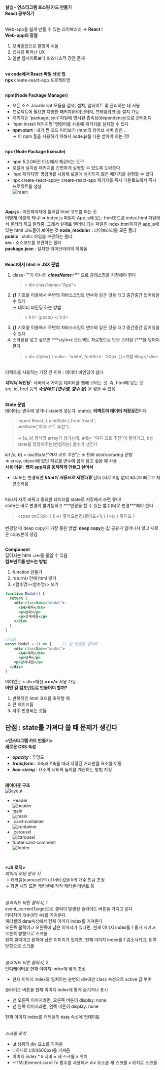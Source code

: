 **실습 - 인스타그램 포스팅 카드 만들기** <br>
**React 공부하기** <br>
<br>

Web-app을 쉽게 만들 수 있는 라이브러리 ⇒ **React** !<br>
**Web-app의 장점**
1. 모바일앱으로 발행이 쉬움
2. 앱처럼 뛰어난 UX
3. 일반 웹사이트보다 비즈니스적 강점 존재
<br><br>

**vs code에서 React 파일 생성 법**<br>
**npx** create-react-app  프로젝트명<br>
<br>

**npm(Node Package Manager)**<br>
- 오픈 소스 JavaScript 모듈을 검색, 설치, 업데이트 및 관리하는 데 사용
- 프로젝트에 필요한 다양한 패키지(라이브러리, 프레임워크)를 설치 가능
- 패키지는 ‘package.json’ 파일에 명시된 종속성(dependency)으로 관리된다
- ‘npm install 패키지명’ 명령어를 사용해 패키지를 설치할 수 있다
- **npm start** : 내가 짠 코드 미리보기 (html의 라이브 서버 같은 ..<br>
⇒ 이 npm 툴을 사용하기 위해서 node.js를 다운 받아야 하는 것!
<br><br>

**npx (Node Package Execute)**
- npm 5.2.0버전 이상에서 제공되는 도구
- 로컬에 설치된 패키지를 간편하게 실행할 수 있도록 도와준다
- ‘npx 패키지명’ 명령어를 사용해 로컬에 설치되지 않은 패키지를 실행할 수 있다
- npx create-react-app는 create-react-app 패키지를 즉시 다운로드해서 즉시 프로젝트를 생성<br>
![react](./react.png)<br>
<br>

**App.js** : 메인페이지에 들어갈 html 코드를 짜는 곳<br>
어떻게 이렇게 되냐! ⇒ index.js 파일이 App.js에 있는 html코드를 index.html 파일에서 불러라 하고 알려줌. 그래서 실제로 렌더링 되는 파일은 index.html이지만 app.js에 있는 html 코드들이 보이는 것 
**node_module**s : 라이브러리를 모든 폴더<br>
**public** : static 파일을 보관하는 폴더<br>
**src** : 소스코드를 보관하는 폴더<br>
**package.json** : 설치한 라이브러리의 목록들<br>
<br>

**React에서 html ⇒ JSX 문법**<br>
1. class=""가 아니라 ***className=""*** 으로 클래스명을 지정해야 한다
    > < div className="App">
2. ***{}*** 기호를 이용해서 주변의 자바스크립트 변수와 같은 것을 태그 중간중간 집어넣을 수 있다<br>
    ⇒ 데이터 바인딩 하는 방법
    > < h4> {posts} </ h4>
2. ***{}*** 기호를 이용해서 주변의 자바스크립트 변수와 같은 것을 태그 중간중간 집어넣을 수 있다<br>
3. 스타일을 넣고 싶으면 ***style={ 오브젝트 자료형으로 만든 스타일 }***을 넣어야 한다
    > < div style={ { color : 'white', fontSize : '30px' }}>개발 Blog</ div>

<br>
리액트를 사용하는 가장 큰 이유 : 데이터 바인딩이 쉽다

***데이터 바인딩*** : 서버에서 가져온 데이터를 웹에 보이는 것. 즉, html에 넣는 것<br>
src, id, href 등의 ***속성에도 {변수명, 함수 등}*** 을 넣을 수 있음<br>
<br>

**State 문법**<br>
데이터는 변수에 넣거나 state에 넣는다. state는 **리액트의 데이터 저장공간**이다<br>
> import React, { useState } from 'react'; <br>
useState("여자 코트 추천");<br><br>
→ [a, b] 형식의 array가 생기는데, a에는 “여자 코트 추천”이 들어가고, b는 state를 정정해주는(변경하는) 함수가 생긴다<br>
> 

*let [a, b] = useState("여자 코트 추천");*  ⇒ *ES6 destructuring 문법* <br>
⇒ array, object에 있던 자료를 변수에 쉽게 담고 싶을 때 사용 <br>
**사용 이유 : 웹이 app처럼 동작하게 만들고 싶어서** <br>
- state는 변경되면 ***html이 자동으로 재렌더링*** 된다 (새로고침 없이 되니까 빠르고 자연스러움<br>
<br>
따라서 자주 바뀌고 중요한 데이터를 state로 저장해서 쓰면 좋다! <br>
state는 바로 변경이 불가능하고 ***변경을 할 수 있는 함수(b)로 변경***해야 한다<br>

> <span onClick={ ()=>{ 좋아요변경(좋아요+1) } }>👍</span> { 좋아요 }

변경할 때 deep copy가 가장 좋은 방법! **deep copy**는 값 공유가 일어나지 않고 새로운 copy본이 생김<br>
<br>

**Component**<br>
길어지는 html 코드를 줄일 수 있음<br>
**컴포넌트를 만드는 방법**
1. function 만들기
2. return() 안에 html 넣기
3. <함수명><함수명/> 쓰기

```jsx
function Modal() {
  return (
    <div className="modal">
      <h4>제목</h4>
      <p>날짜</p>
      <p>상세내용</p>
    </div>
  )
}

//또는
const Modal = () => {     // 값 변경을 방지해
	<div className="modal">
	  <h4>제목</h4>
	  <p>날짜</p>
    <p>상세내용</p>
  </div>
}
```

의미없는 < div>대신 **<></>** 사용 가능<br>
**어떤 걸 컴포넌트로 만들어야 할까?**
1. 반복적인 html 코드를 축약할 때
2. 큰 페이지들 
3. 자주 변경되는 것들

단점 : state를 가져다 쓸 때 문제가 생긴다
---

**<인스타그램 카드 만들기>** <br>
**새로운 CSS 속성**
- ***opacity*** : 투명도
- ***transform*** : X축과 Y축을 따라 지정된 거리만큼 요소를 이동
- ***box-sizing*** : 요소의 너비와 높이를 계산하는 방법 지정
<br> <br>

**레이아웃 구조**<br>
![layout](./Layout.png)<br>
- Header <br>
    ![header](./Header.png)<br>
- main <br>
    ![main](./main.png) <br>
- .card-container <br>
    ![container](./card-container.png) <br>
- .carousel <br>
    ![carousel](./carousel.png) <br>
- footer.card-comment <br>
    ![footer](./footer.card-comment.png)
    
<br>

**<JS 로직>** <br>
*페이지 로딩 완료 시* <br>
→ 캐러셀(carousel)의 ul 너비 값을 li의 개수 만큼 조정 <br>
→ 화면 내의 모든 캐러셀에 각각 캐러셀 이벤트 등 <br>
<br> <br>
*슬라이드 버튼 클릭시, 1* <br>
event_currentTarget으로 클릭이 발생된 슬라이드 버튼을 가지고 온다 <br>
이미지의 개수(li의 수)를 가져온다 <br>
캐러셀의 data속성에서 현재 이미지 index를 가져온다 <br>
오른쪽 클릭이고 오른쪽에 남은 이미지가 있다면, 현재 이미지 index를 1 증가 시키고, 오른쪽 방향으로 스크롤 <br>
왼쪽 클릭이고 왼쪽에 남은 이미지가 있다면, 현재 이미지 index를 1 감소시키고, 왼쪽 방향으로 스크롤 <br>
<br> <br>
*슬라이드 버튼 클릭시, 2* <br>
인디케이터를 현재 이미지 index에 맞게 조정 <br>
  - 현재 이미지 index와 일치하는 순번의 div에만 class 속성으로 active 값 부여 

슬라이드 버튼을 현재 이미지 index에 맞게 숨기거나 표시 <br>
- 맨 오른쪽 이미지라면, 오른쪽 버튼이 display: none
- 맨 왼쪽 이미지라면, 왼쪽 버튼이 display: none

현재 이미지 index를 캐러셀의 data 속성에 업데이트 <br>
<br> <br>
*스크롤 로직*
- ul 상위의 div 요소를 가져옴
- li 하나의 너비(600px)를 가져옴
- 이미지 index * li 너비 = 새 스크롤 x 위치
- HTMLElement.scrollTo 함수를 사용해서 div 요소를 새 스크롤  x 위치로 스크롤
